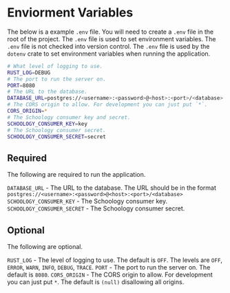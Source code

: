 # Enviorment Variables

The below is a example `.env` file. You will need to create a `.env` file in the root of the project. The `.env` file is used to set environment variables. The `.env` file is not checked into version control. The `.env` file is used by the `dotenv` crate to set environment variables when running the application.
```bash
# What level of logging to use.
RUST_LOG=DEBUG
# The port to run the server on.
PORT=8080
# The URL to the database.
DATABASE_URL=postgres://<username>:<password>@<host>:<port>/<database>
# The CORS origin to allow. For development you can just put `*`.
CORS_ORIGIN=*
# The Schoology consumer key and secret.
SCHOOLOGY_CONSUMER_KEY=key
# The Schoology consumer secret.
SCHOOLOGY_CONSUMER_SECRET=secret
```

## Required

The following are required to run the application.

`DATABASE_URL` - The URL to the database. The URL should be in the format `postgres://<username>:<password>@<host>:<port>/<database>`
`SCHOOLOGY_CONSUMER_KEY` - The Schoology consumer key.
`SCHOOLOGY_CONSUMER_SECRET` - The Schoology consumer secret.

## Optional

The following are optional.

`RUST_LOG` - The level of logging to use. The default is `OFF`. The levels are `OFF`, `ERROR`, `WARN`, `INFO`, `DEBUG`, `TRACE`.
`PORT` - The port to run the server on. The default is `8080`.
`CORS_ORIGIN` - The CORS origin to allow. For development you can just put `*`. The default is `(null)` disallowing all origins.